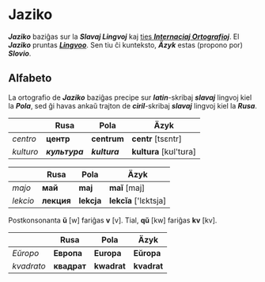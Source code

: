 # Jaziko

***Jaziko*** baziĝas sur la ***Slavaj Lingvoj*** kaj [ties ***Internaciaj Ortografioj***](slavaj/README.md). El ***Jaziko*** pruntas [***Lingvoo***](linguo.md). Sen tiu ĉi kunteksto, ***Äzyk*** estas (propono por) ***Slovio***.

## Alfabeto

La ortografio de ***Jaziko*** baziĝas precipe sur ***latin***-skribaj ***slavaj*** lingvoj kiel la ***Pola***, sed ĝi havas ankaŭ trajton de ***ciril***-skribaj ***slavaj*** lingvoj kiel la ***Rusa***.

| | Rusa | Pola | Äzyk |
|-|-|-|-|
| *centro* | **центр** | **centrum** | **centr** [tsɛntr] |
| *kulturo* | ***культура*** | ***kultura*** | **kultura** [kʊl'tʊra] |

| | Rusa | Pola | Äzyk |
|-|-|-|-|
| *majo* | **май** | **maj** | **maĭ** [maj] |
| *lekcio* | **лекция** | **lekcja** | **lekcĭa** ['lɛktsja] |

Postkonsonanta **ŭ** [w] fariĝas **v** [v]. Tial, **qŭ** [kw] fariĝas **kv** [kv].

| | Rusa | Pola | Äzyk |
|-|-|-|-|
| *Eŭropo* | **Европа** | **Europa** | **Eŭropa** |
| *kvadrato* | **квадрат** | **kwadrat** | **kvadrat** |
